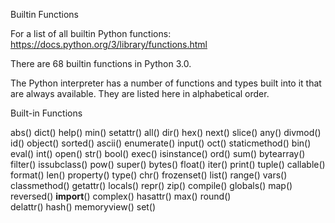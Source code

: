
Builtin Functions

For a list of all builtin Python functions:
https://docs.python.org/3/library/functions.html

There are 68 builtin functions in Python 3.0.

The Python interpreter has a number of functions and types built into it that are always available. They are listed here in alphabetical order.


Built-in Functions

abs()	        dict()	        help()	        min()	        setattr()
all()	        dir()	        hex()	        next()	        slice()
any()	        divmod()	    id()	        object()	    sorted()
ascii()	        enumerate()	    input()	        oct()	        staticmethod()
bin()	        eval()	        int()	        open()	        str()
bool()	        exec()	        isinstance()	ord()	        sum()
bytearray()	    filter()	    issubclass()	pow()	        super()
bytes()	        float()	        iter()	        print()	        tuple()
callable()	    format()	    len()	        property()	    type()
chr()	        frozenset()	    list()	        range()	        vars()
classmethod()	getattr()	    locals()	    repr()	        zip()
compile()	    globals()	    map()	        reversed()	    __import__()
complex()	    hasattr()	    max()	        round()	 
delattr()	    hash()	        memoryview()	set()	 

